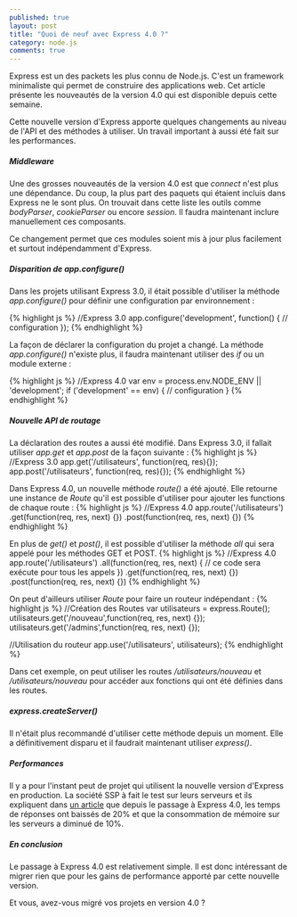 ```yaml
---
published: true
layout: post
title: "Quoi de neuf avec Express 4.0 ?"
category: node.js
comments: true
---
```


Express est un des packets les plus connu de Node.js. C'est un framework minimaliste qui permet de construire des
applications web. Cet article présente les nouveautés de la version 4.0 qui est disponible depuis cette semaine.

Cette nouvelle version d'Express apporte quelques changements au niveau de l'API et des méthodes à utiliser. Un travail
important à aussi été fait sur les performances.

<!--more-->

##### Middleware
Une des grosses nouveautés de la version 4.0 est que _connect_ n'est plus une dépendance. Du coup, la plus part des
paquets qui étaient incluis dans Express ne le sont plus. On trouvait dans cette liste les outils comme _bodyParser_,
_cookieParser_ ou encore _session_. Il faudra maintenant inclure manuellement ces composants.

Ce changement permet que ces modules soient mis à jour plus facilement et surtout indépendamment d'Express.

##### Disparition de app.configure()

Dans les projets utilisant Express 3.0, il était possible d'utiliser la méthode _app.configure()_ pour définir une
configuration par environnement :

{% highlight js %}
//Express 3.0
app.configure('development', function() {
   // configuration
});
{% endhighlight %}

La façon de déclarer la configuration du projet a changé. La méthode _app.configure()_ n'existe plus, il faudra
maintenant utiliser des _if_ ou un module externe :

{% highlight js %}
//Express 4.0
var env = process.env.NODE_ENV || 'development';
if ('development' == env) {
   // configuration
}
{% endhighlight %}

##### Nouvelle API de routage

La déclaration des routes a aussi été modifié. Dans Express 3.0, il fallait utiliser _app.get_ et _app.post_ de la façon
suivante : 
{% highlight js %}
//Express 3.0
app.get('/utilisateurs', function(req, res){});
app.post('/utilisateurs', function(req, res){});
{% endhighlight %}

Dans Express 4.0, un nouvelle méthode _route()_ a été ajouté. Elle retourne une instance de _Route_ qu'il est possible
d'utiliser pour ajouter les functions de chaque route :
{% highlight js %}
//Express 4.0
app.route('/utilisateurs')
  .get(function(req, res, next) {})
  .post(function(req, res, next) {})
{% endhighlight %}

En plus de _get()_ et _post()_, il est possible d'utiliser la méthode _all_ qui sera appelé pour les méthodes GET et
POST.
{% highlight js %}
//Express 4.0
app.route('/utilisateurs')
  .all(function(req, res, next) {
    // ce code sera exécute pour tous les appels
  })
  .get(function(req, res, next) {})
  .post(function(req, res, next) {})
{% endhighlight %}

On peut d'ailleurs utiliser _Route_ pour faire un routeur indépendant :
{% highlight js %}
//Création des Routes
var utilisateurs = express.Route();
utilisateurs.get('/nouveau',function(req, res, next) {});
utilisateurs.get('/admins',function(req, res, next) {});

//Utilisation du routeur
app.use('/utilisateurs', utilisateurs);
{% endhighlight %}

Dans cet exemple, on peut utiliser les routes _/utilisateurs/nouveau_ et _/utilisateurs/nouveau_ pour accéder aux
fonctions qui ont été définies dans les routes.

##### express.createServer()

Il n'était plus recommandé d'utiliser cette méthode depuis un moment. Elle a définitivement disparu et il faudrait
maintenant utiliser _express()_.

##### Performances 

Il y a pour l'instant peut de projet qui utilisent la nouvelle version d'Express en production. La société SSP à fait le
test sur leurs serveurs et ils expliquent dans <a
href="http://tech.secretsaucepartners.com/express-4-tested-in-production/" target="_blank">un article</a> que depuis le
passage à Express 4.0, les temps de réponses ont baissés de 20% et que la consommation de mémoire sur les serveurs a
diminué de 10%.

##### En conclusion

Le passage à Express 4.0 est relativement simple. Il est donc intéressant de migrer rien que pour les gains de
performance apporté par cette nouvelle version.

Et vous, avez-vous migré vos projets en version 4.0 ?
